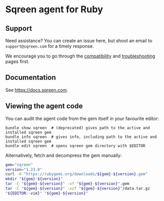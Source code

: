 # Sqreen agent for Ruby

## Support

Need assistance? You can create an issue here, but shoot an email to `support@sqreen.com` for a timely response.

We encourage you to go through the [compatibility](https://docs.sqreen.com/ruby/compatibility/) and [troubleshooting](https://docs.sqreen.com/ruby/troubleshooting/) pages first.

## Documentation

See https://docs.sqreen.com.

## Viewing the agent code

You can audit the agent code from the gem itself in your favourite editor:

```
bundle show sqreen  # (deprecated) gives path to the active and installed sqreen gem
bundle info sqreen  # gives info, including path to the active and installed sqreen gem
bundle edit sqreen  # opens sqreen gem directory with $EDITOR
```

Alternatively, fetch and decompress the gem manually:

```bash
gem="sqreen"
version="1.23.0"
curl -O "https://rubygems.org/downloads/${gem}-${version}.gem"
mkdir "${gem}-${version}"
tar -C "${gem}-${version}" -xf "${gem}-${version}".gem
tar -C "${gem}-${version}" -xzf "${gem}-${version}"/data.tar.gz
"${EDITOR:-vim}" "${gem}-${version}"
```
